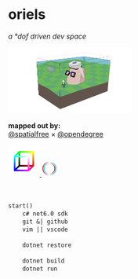 # oriels
*a &deg;dof driven dev space*  

<img src='zrc/markberg.png' width="50%">

**mapped out by:**  
<a href='https://ethanmerchant.com'>@spatialfree</a> &times; <a href='https://twitter.com/opendegree'>@opendegree</a>

<a href='https://dofdev.org'>
	<img src='zrc/channel-icon-tranparent.png' width="64px">  
</a>
<a href='https://stereokit.net'>
<img src='zrc/StereoKitLogoLight.svg' width="32px">  
</a>

<br>
<br>
<br>

	start()
		c# net6.0 sdk
		git &| github
		vim || vscode

		dotnet restore

		dotnet build
		dotnet run